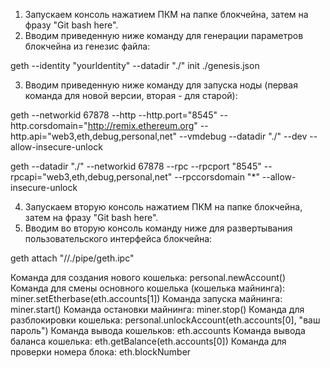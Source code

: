 1. Запускаем консоль нажатием ПКМ на папке блокчейна, затем на фразу "Git bash here".
2. Вводим приведенную ниже команду для генерации параметров блокчейна из генезис файла:

geth --identity  "yourldentity" --datadir "./" init ./genesis.json

3. Вводим приведенную ниже команду для запуска ноды (первая команда для новой версии, вторая - для старой):

geth --networkid 67878 --http --http.port="8545" --http.corsdomain="http://remix.ethereum.org" --http.api="web3,eth,debug,personal,net" --vmdebug --datadir "./" --dev --allow-insecure-unlock

geth --datadir "./" --networkid 67878 --rpc  --rpcport "8545"  --rpcapi="web3,eth,debug,personal,net"  --rpccorsdomain "*" --allow-insecure-unlock 

4. Запускаем вторую консоль нажатием ПКМ на папке блокчейна, затем на фразу "Git bash here".  
5. Вводим во вторую консоль команду ниже для развертывания пользовательского интерфейса блокчейна:

geth attach "//./pipe/geth.ipc"

Команда для создания нового кошелька: personal.newAccount()
Команда для смены основного кошелька (кошелька майнинга): miner.setEtherbase(eth.accounts[1])
Команда запуска майнинга: miner.start()
Команда остановки майнинга: miner.stop()
Команда для разблокировки кошелька: personal.unlockAccount(eth.accounts[0], "ваш пароль")
Команда вывода кошельков: eth.accounts
Команда вывода баланса кошелька: eth.getBalance(eth.accounts[0])
Команда для проверки номера блока: eth.blockNumber


